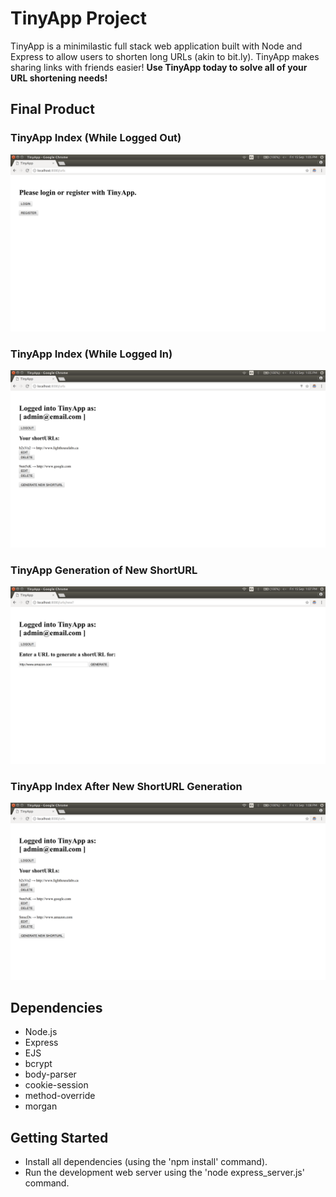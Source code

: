 # TinyApp Project

TinyApp is a minimilastic full stack web application built with Node and Express to allow users to shorten long URLs (akin to bit.ly).  TinyApp makes sharing links with friends easier!  **Use TinyApp today to solve all of your URL shortening needs!**

## Final Product

### TinyApp Index (While Logged Out)
!["Screenshot of Index (Logged Out)"](https://github.com/carloferrer/tinyApp/blob/master/tinyapp-index.png)

### TinyApp Index (While Logged In)
!["Screenshot of Index (Logged In)"](https://github.com/carloferrer/tinyApp/blob/master/tinyapp-sample.png)

### TinyApp Generation of New ShortURL
!["Screenshot of shortURL Generation"](https://github.com/carloferrer/tinyApp/blob/master/tinyapp-generate.png)

### TinyApp Index After New ShortURL Generation
!["Screenshot of Post shortURL Generation"](https://github.com/carloferrer/tinyApp/blob/master/tinyapp-sample-2.png)

## Dependencies

- Node.js
- Express
- EJS
- bcrypt
- body-parser
- cookie-session
- method-override
- morgan

## Getting Started

- Install all dependencies (using the 'npm install' command).
- Run the development web server using the 'node express_server.js' command.